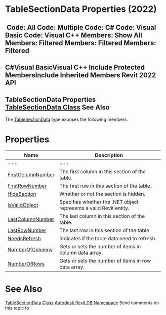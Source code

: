 # TableSectionData Properties (2022)

﻿
 Code: All Code: Multiple Code: C# Code: Visual Basic Code: Visual C++  Members: Show All Members: Filtered Members: Filtered Members: Filtered   
---  
C#Visual BasicVisual C++
Include Protected MembersInclude Inherited Members
Revit 2022 API  
---  
TableSectionData Properties  
[TableSectionData Class](a0e6f821-5f53-1eb0-eba1-16554b3c0dc8.md "TableSectionData Class") See Also  
---  
The [TableSectionData](a0e6f821-5f53-1eb0-eba1-16554b3c0dc8.md "TableSectionData Class") type exposes the following members.
# Properties
| Name | Description |
| --- | --- |
| --- | --- | --- |
| [FirstColumnNumber](58f3286a-7469-f7ea-c868-f440acfac056.md "FirstColumnNumber Property") | The first column in this section of the table. |
| [FirstRowNumber](7440bbb6-c7d3-efb2-c509-32f8a0bd518a.md "FirstRowNumber Property") | The first row in this section of the table. |
| [HideSection](f10cba89-4a11-3db5-6d20-f6fb8868c6e3.md "HideSection Property") | Whether or not the section is hidden. |
| [IsValidObject](fdc63712-7bbe-086e-55f1-2ad3d8a85e32.md "IsValidObject Property") | Specifies whether the .NET object represents a valid Revit entity. |
| [LastColumnNumber](bf22ab73-4df3-f90c-302a-0f8858b80077.md "LastColumnNumber Property") | The last column in this section of the table. |
| [LastRowNumber](e6c7566f-a7ea-31d7-0117-0842cdf04207.md "LastRowNumber Property") | The last row in this section of the table. |
| [NeedsRefresh](b783bf48-150f-57e5-5c51-60b95aa23948.md "NeedsRefresh Property") | Indicates if the table data need to refresh. |
| [NumberOfColumns](e0f2e8a7-6992-d7a6-bbe9-a1ac5d678e1a.md "NumberOfColumns Property") | Gets or sets the number of items in column data array. |
| [NumberOfRows](9f375c42-8018-a7ad-4d43-7c7c6cb1476b.md "NumberOfRows Property") | Gets or sets the number of items in row data array. |

# See Also
[TableSectionData Class](a0e6f821-5f53-1eb0-eba1-16554b3c0dc8.md "TableSectionData Class")
[Autodesk.Revit.DB Namespace](87546ba7-461b-c646-cbb1-2cb8f5bff8b2.md "Autodesk.Revit.DB Namespace")
Send comments on this topic to 